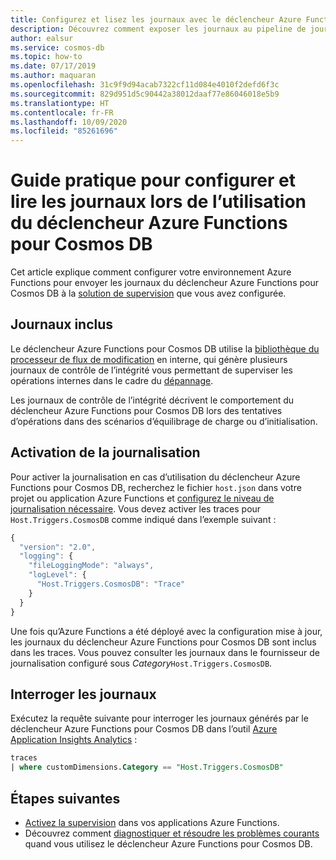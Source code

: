 ```yaml
---
title: Configurez et lisez les journaux avec le déclencheur Azure Functions pour Cosmos DB
description: Découvrez comment exposer les journaux au pipeline de journalisation Azure Functions lors de l’utilisation du déclencheur Azure Functions pour Cosmos DB
author: ealsur
ms.service: cosmos-db
ms.topic: how-to
ms.date: 07/17/2019
ms.author: maquaran
ms.openlocfilehash: 31c9f9d94acab7322cf11d084e4010f2defd6f3c
ms.sourcegitcommit: 829d951d5c90442a38012daaf77e86046018e5b9
ms.translationtype: HT
ms.contentlocale: fr-FR
ms.lasthandoff: 10/09/2020
ms.locfileid: "85261696"
---
```

# <a name="how-to-configure-and-read-the-logs-when-using-azure-functions-trigger-for-cosmos-db"></a>Guide pratique pour configurer et lire les journaux lors de l’utilisation du déclencheur Azure Functions pour Cosmos DB

Cet article explique comment configurer votre environnement Azure Functions pour envoyer les journaux du déclencheur Azure Functions pour Cosmos DB à la [solution de supervision](../azure-functions/functions-monitoring.md) que vous avez configurée.

## <a name="included-logs"></a>Journaux inclus

Le déclencheur Azure Functions pour Cosmos DB utilise la [bibliothèque du processeur de flux de modification](./change-feed-processor.md) en interne, qui génère plusieurs journaux de contrôle de l’intégrité vous permettant de superviser les opérations internes dans le cadre du [dépannage](./troubleshoot-changefeed-functions.md).

Les journaux de contrôle de l’intégrité décrivent le comportement du déclencheur Azure Functions pour Cosmos DB lors des tentatives d’opérations dans des scénarios d’équilibrage de charge ou d’initialisation.

## <a name="enabling-logging"></a>Activation de la journalisation

Pour activer la journalisation en cas d’utilisation du déclencheur Azure Functions pour Cosmos DB, recherchez le fichier `host.json` dans votre projet ou application Azure Functions et [configurez le niveau de journalisation nécessaire](../azure-functions/functions-monitoring.md#log-configuration-in-hostjson). Vous devez activer les traces pour `Host.Triggers.CosmosDB` comme indiqué dans l’exemple suivant :

```js
{
  "version": "2.0",
  "logging": {
    "fileLoggingMode": "always",
    "logLevel": {
      "Host.Triggers.CosmosDB": "Trace"
    }
  }
}
```

Une fois qu’Azure Functions a été déployé avec la configuration mise à jour, les journaux du déclencheur Azure Functions pour Cosmos DB sont inclus dans les traces. Vous pouvez consulter les journaux dans le fournisseur de journalisation configuré sous *Category*`Host.Triggers.CosmosDB`.

## <a name="query-the-logs"></a>Interroger les journaux

Exécutez la requête suivante pour interroger les journaux générés par le déclencheur Azure Functions pour Cosmos DB dans l’outil [Azure Application Insights Analytics](../azure-monitor/app/analytics.md) :

```sql
traces
| where customDimensions.Category == "Host.Triggers.CosmosDB"
```

## <a name="next-steps"></a>Étapes suivantes

* [Activez la supervision](../azure-functions/functions-monitoring.md) dans vos applications Azure Functions.
* Découvrez comment [diagnostiquer et résoudre les problèmes courants](./troubleshoot-changefeed-functions.md) quand vous utilisez le déclencheur Azure Functions pour Cosmos DB.
